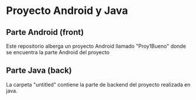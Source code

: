 # Proyecto Android y Java

## Parte Android (front)

Este repositorio alberga un proyecto Android llamado "Proy1Bueno" donde se encuentra la parte Android del proyecto

## Parte Java (back)

La carpeta "untitled" contiene la parte de backend del proyecto realizada en java.

